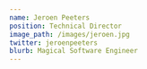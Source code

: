 ```yaml
---
name: Jeroen Peeters
position: Technical Director
image_path: /images/jeroen.jpg
twitter: jeroenpeeters
blurb: Magical Software Engineer
---
```

